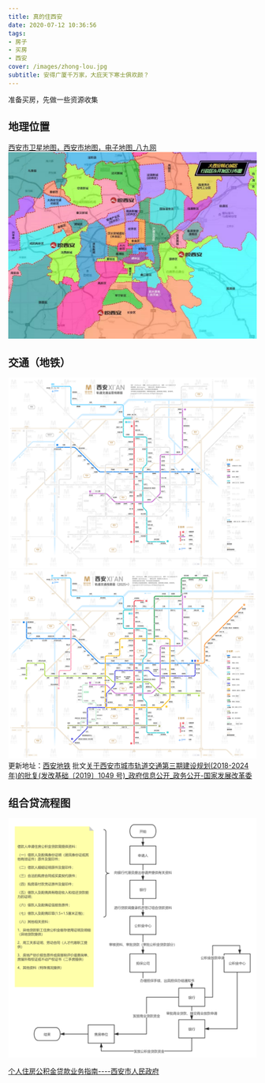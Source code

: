 ```yaml
---
title: 真的住西安
date: 2020-07-12 10:36:56
tags:
- 房子
- 买房
- 西安
cover: /images/zhong-lou.jpg
subtitle: 安得广厦千万家，大庇天下寒士俱欢颜？
---
```

准备买房，先做一些资源收集

## 地理位置
[西安市卫星地图，西安市地图，电子地图_八九网](https://bajiu.cn/ditu/?id=367)
![行政划分图](/images/xian-fbt.jpeg)

## 交通（地铁）
![运营图](/images/dt-now-Ver4.4@chinhoyoo.png)
![规划图2025](/images/dt-2025-Ver4.4@chinhoyoo.png)
更新地址：[西安地铁](https://pan.baidu.com/s/1q9GfOFKUIVTSD_-SXKAWRQ#list/path=%2F%E8%BD%BB%E5%9C%B0%E9%93%81ChinMetro%2F%E8%A5%BF%E5%AE%89)
批文[关于西安市城市轨道交通第三期建设规划(2018-2024 年)的批复(发改基础〔2019〕1049 号)_政府信息公开_政务公开-国家发展改革委](http://zfxxgk.ndrc.gov.cn/web/iteminfo.jsp?id=16220)

## 组合贷流程图

![组合贷](/images/组合贷.png)

[个人住房公积金贷款业务指南----西安市人民政府](http://www.xa.gov.cn/gk/zfbz/zfgjj/5dc0decbf99d6553e14ec80f.html)